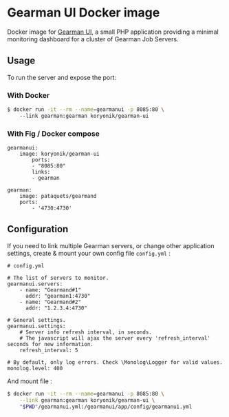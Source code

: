 # Gearman UI Docker image

Docker image for [Gearman UI](http://gaspaio.github.io/gearmanui/), a small PHP application providing a minimal 
monitoring dashboard for a cluster of Gearman Job Servers.

## Usage

To run the server and expose the port:

### With Docker

```bash
$ docker run -it --rm --name=gearmanui -p 8085:80 \ 
	--link gearman:gearman koryonik/gearman-ui
```

### With Fig / Docker compose

```
gearmanui:
	image: koryonik/gearman-ui
		ports:
		- "8085:80"
		links:
		- gearman

gearman:
	image: pataquets/gearmand
	ports:
    	- '4730:4730'
```

## Configuration

If you need to link multiple Gearman servers, or change other application settings, create & mount your own config file `config.yml` :

```
# config.yml

# The list of servers to monitor.
gearmanui.servers:
    - name: "Gearmand#1"
      addr: "gearman1:4730"
    - name: "Gearmand#2"
      addr: "1.2.3.4:4730"

# General settings.
gearmanui.settings:
    # Server info refresh interval, in seconds.
    # The javascript will ajax the server every 'refresh_interval' seconds for new information.
    refresh_interval: 5

# By default, only log errors. Check \Monolog\Logger for valid values.
monolog.level: 400
```

And mount file :

```bash
$ docker run -it --rm --name=gearmanui -p 8085:80 \
	--link gearman:gearman koryonik/gearman-ui \
	"$PWD"/gearmanui.yml:/gearmanui/app/config/gearmanui.yml
```
